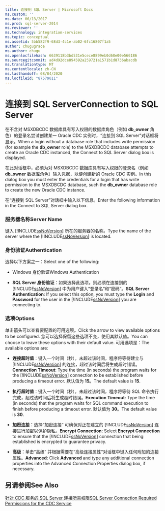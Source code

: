 ```yaml
---
title: 连接到 SQL Server | Microsoft Docs
ms.custom: ''
ms.date: 06/13/2017
ms.prod: sql-server-2014
ms.reviewer: ''
ms.technology: integration-services
ms.topic: conceptual
ms.assetid: 5bb582f9-68d3-4c1e-ab02-6fc16807f1a5
author: chugugrace
ms.author: chugu
ms.openlocfilehash: 6639118b3bd531e5cece8899eb0d68e00e566186
ms.sourcegitcommit: ad4d92dce894592a259721a1571b1d8736abacdb
ms.translationtype: MT
ms.contentlocale: zh-CN
ms.lasthandoff: 08/04/2020
ms.locfileid: "87579011"
---
```

# <a name="connection-to-sql-server"></a><span data-ttu-id="c8592-102">连接到 SQL Server</span><span class="sxs-lookup"><span data-stu-id="c8592-102">Connection to SQL Server</span></span>
  <span data-ttu-id="c8592-103">在不含对 MSXDBCDC 数据库具有写入权限的数据库角色（例如 **db_owner** 角色）的登录名尝试创建某一 Oracle CDC 实例时，“连接到 SQL Server”对话框将显示。</span><span class="sxs-lookup"><span data-stu-id="c8592-103">When a login without a database role that includes write permission (for example the **db_owner** role) to the MSXDBCDC database attempts to create an Oracle CDC instanced, the Connect to SQL Server dialog box is displayed.</span></span>  
  
 <span data-ttu-id="c8592-104">在此对话框中，必须为对 MSXDBCDC 数据库具有写入权限的登录名（例如 **db_owner** 数据库角色）输入凭据，以便创建新的 Oracle CDC 实例。</span><span class="sxs-lookup"><span data-stu-id="c8592-104">In this dialog box you must enter the credentials for a login that has write permission to the MSXDBCDC database, such the **db_owner** database role to create the new Oracle CDC instance.</span></span>  
  
 <span data-ttu-id="c8592-105">在“连接到 SQL Server”对话框中输入以下信息。</span><span class="sxs-lookup"><span data-stu-id="c8592-105">Enter the following information in the Connect to SQL Server dialog box.</span></span>  
  
### <a name="server-name"></a><span data-ttu-id="c8592-106">服务器名称</span><span class="sxs-lookup"><span data-stu-id="c8592-106">Server Name</span></span>  
 <span data-ttu-id="c8592-107">键入 [!INCLUDE[ssNoVersion](../../includes/ssnoversion-md.md)] 所在的服务器的名称。</span><span class="sxs-lookup"><span data-stu-id="c8592-107">Type the name of the server where the [!INCLUDE[ssNoVersion](../../includes/ssnoversion-md.md)] is located.</span></span>  
  
### <a name="authentication"></a><span data-ttu-id="c8592-108">身份验证</span><span class="sxs-lookup"><span data-stu-id="c8592-108">Authentication</span></span>  
 <span data-ttu-id="c8592-109">选择以下方案之一：</span><span class="sxs-lookup"><span data-stu-id="c8592-109">Select one of the following:</span></span>  
  
-   <span data-ttu-id="c8592-110">Windows 身份验证</span><span class="sxs-lookup"><span data-stu-id="c8592-110">Windows Authentication</span></span>  
  
-   <span data-ttu-id="c8592-111">**SQL Server 身份验证**：如果选择此选项，则必须在连接到的 [!INCLUDE[ssNoVersion](../../includes/ssnoversion-md.md)] 中为用户键入“登录名”和“密码”。</span><span class="sxs-lookup"><span data-stu-id="c8592-111">**SQL Server Authentication**: If you select this option, you must type the **Login** and **Password** for the user in the [!INCLUDE[ssNoVersion](../../includes/ssnoversion-md.md)] you are connecting to.</span></span>  
  
### <a name="options"></a><span data-ttu-id="c8592-112">选项</span><span class="sxs-lookup"><span data-stu-id="c8592-112">Options</span></span>  
 <span data-ttu-id="c8592-113">单击箭头可以查看要配置的可用选项。</span><span class="sxs-lookup"><span data-stu-id="c8592-113">Click the arrow to view available options to be configured.</span></span> <span data-ttu-id="c8592-114">您可以选择保留这些选项不变，使用其默认值。</span><span class="sxs-lookup"><span data-stu-id="c8592-114">You can choose to leave these options with their default value.</span></span> <span data-ttu-id="c8592-115">可用选项是：</span><span class="sxs-lookup"><span data-stu-id="c8592-115">The available options are:</span></span>  
  
-   <span data-ttu-id="c8592-116">**连接超时值**：键入一个时间（秒），未超过该时间，程序将等待建立与 [!INCLUDE[ssNoVersion](../../includes/ssnoversion-md.md)] 的连接，超过该时间后将生成超时错误。</span><span class="sxs-lookup"><span data-stu-id="c8592-116">**Connection Timeout**: Type the time (in seconds) the program waits for the [!INCLUDE[ssNoVersion](../../includes/ssnoversion-md.md)] connection to be established before producing a timeout error.</span></span> <span data-ttu-id="c8592-117">默认值为 **15**。</span><span class="sxs-lookup"><span data-stu-id="c8592-117">The default value is **15**.</span></span>  
  
-   <span data-ttu-id="c8592-118">**执行超时值**：键入一个时间（秒），未超过该时间，程序将等待 SQL 命令执行完成，超过该时间后将生成超时错误。</span><span class="sxs-lookup"><span data-stu-id="c8592-118">**Execution Timeout**: Type the time (in seconds) that the program waits for SQL command execution to finish before producing a timeout error.</span></span> <span data-ttu-id="c8592-119">默认值为 **30**。</span><span class="sxs-lookup"><span data-stu-id="c8592-119">The default value is **30**.</span></span>  
  
-   <span data-ttu-id="c8592-120">**加密连接**：选择“加密连接”  可确保对正在建立的 [!INCLUDE[ssNoVersion](../../includes/ssnoversion-md.md)] 连接进行加密以保护隐私。</span><span class="sxs-lookup"><span data-stu-id="c8592-120">**Encrypt Connection**: Select **Encrypt Connection** to ensure that the [!INCLUDE[ssNoVersion](../../includes/ssnoversion-md.md)] connection that being established is encrypted to guarantee privacy.</span></span>  
  
-   <span data-ttu-id="c8592-121">**高级**：单击“高级”  并根据需要在“高级连接属性”对话框中键入任何附加的连接属性。</span><span class="sxs-lookup"><span data-stu-id="c8592-121">**Advanced**: Click **Advanced** and type any additional connection properties into the Advanced Connection Properties dialog box, if necessary.</span></span>  
  
## <a name="see-also"></a><span data-ttu-id="c8592-122">另请参阅</span><span class="sxs-lookup"><span data-stu-id="c8592-122">See Also</span></span>  
 [<span data-ttu-id="c8592-123">针对 CDC 服务的 SQL Server 连接所需权限</span><span class="sxs-lookup"><span data-stu-id="c8592-123">SQL Server Connection Required Permissions for the CDC Service</span></span>](sql-server-connection-required-permissions-for-the-cdc-service.md)  
  
  
